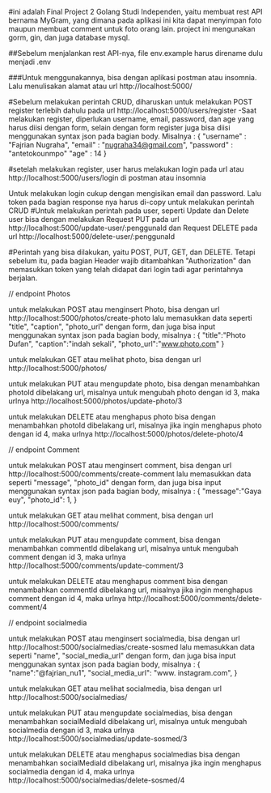 #ini adalah Final Project 2 Golang Studi Independen, yaitu membuat rest API bernama MyGram, yang dimana pada aplikasi ini kita dapat menyimpan foto maupun membuat comment untuk foto orang lain. project ini mengunakan gorm, gin, dan juga database mysql.

##Sebelum menjalankan rest API-nya, file env.example harus direname dulu menjadi .env

###Untuk menggunakannya, bisa dengan aplikasi postman atau insomnia. Lalu menulisakan alamat atau url http://localhost:5000/

#Sebelum melakukan perintah CRUD, diharuskan untuk melakukan POST register terlebih dahulu pada url http://localhost:5000/users/register
-Saat melakukan register, diperlukan username, email, password, dan age yang harus diisi dengan form,
selain dengan form register juga bisa diisi menggunakan syntax json pada bagian body. Misalnya : 
{ 
    "username" : "Fajrian Nugraha", 
    "email" : "nugraha34@gmail.com", 
    "password" : "antetokounmpo" 
    "age" : 14
}

#setelah melakukan register, user harus melakukan login pada url atau http://localhost:5000/users/login di postman atau insomnia 

Untuk melakukan login cukup dengan mengisikan email dan password. Lalu token pada bagian response nya harus di-copy untuk melakukan perintah CRUD
#Untuk melakukan perintah pada user, seperti Update dan Delete user bisa dengan melakukan Request PUT pada url http://localhost:5000/update-user/:penggunaId
dan Request DELETE pada url http://localhost:5000/delete-user/:penggunaId

#Perintah yang bisa dilakukan, yaitu POST, PUT, GET, dan DELETE. Tetapi sebelum itu, pada bagian Header wajib ditambahkan "Authorization" dan memasukkan token yang telah didapat dari login tadi agar perintahnya berjalan.

// endpoint Photos

untuk melakukan POST atau menginsert Photo, bisa dengan url http://localhost:5000/photos/create-photo lalu memasukkan data seperti "title", "caption", "photo_url" dengan form, 
dan juga bisa input menggunakan syntax json pada bagian body, misalnya : 
{
    "title":"Photo Dufan", 
    "caption":"indah sekali", 
    "photo_url":"www.photo.com" 
}

untuk melakukan GET atau melihat photo, bisa dengan url http://localhost:5000/photos/

untuk melakukan PUT atau mengupdate photo, bisa dengan menambahkan photoId dibelakang url, misalnya untuk mengubah photo dengan id 3, maka urlnya http://localhost:5000/photos/update-photo/3

untuk melakukan DELETE atau menghapus photo bisa dengan menambahkan photoId dibelakang url, misalnya jika ingin menghapus photo dengan id 4, maka urlnya http://localhost:5000/photos/delete-photo/4


// endpoint Comment

untuk melakukan POST atau menginsert comment, bisa dengan url http://localhost:5000/comments/create-comment lalu memasukkan data seperti "message", "photo_id" dengan form, 
dan juga bisa input menggunakan syntax json pada bagian body, misalnya : 
{
    "message":"Gaya euy", 
    "photo_id": 1, 
}

untuk melakukan GET atau melihat comment, bisa dengan url http://localhost:5000/comments/

untuk melakukan PUT atau mengupdate comment, bisa dengan menambahkan commentId dibelakang url, misalnya untuk mengubah comment dengan id 3, maka urlnya http://localhost:5000/comments/update-comment/3

untuk melakukan DELETE atau menghapus comment bisa dengan menambahkan commentId dibelakang url, misalnya jika ingin menghapus comment dengan id 4, maka urlnya http://localhost:5000/comments/delete-comment/4


// endpoint socialmedia

untuk melakukan POST atau menginsert  socialmedia, bisa dengan url http://localhost:5000/socialmedias/create-sosmed lalu memasukkan data seperti "name", "social_media_url" dengan form, 
dan juga bisa input menggunakan syntax json pada bagian body, misalnya : 
{
    "name":"@fajrian_nu1", 
    "social_media_url": "www. instagram.com", 
}

untuk melakukan GET atau melihat socialmedia, bisa dengan url http://localhost:5000/socialmedias/

untuk melakukan PUT atau mengupdate socialmedias, bisa dengan menambahkan socialMediaId dibelakang url, misalnya untuk mengubah socialmedia dengan id 3, maka urlnya http://localhost:5000/socialmedias/update-sosmed/3

untuk melakukan DELETE atau menghapus socialmedias bisa dengan menambahkan socialMediaId dibelakang url, misalnya jika ingin menghapus socialmedia dengan id 4, maka urlnya http://localhost:5000/socialmedias/delete-sosmed/4
